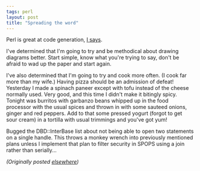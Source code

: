 ```yaml
---
tags: perl
layout: post
title: "Spreading the word"
---
```




<p>Perl is great at code generation, <a href="http://www.theserverside.com/patterns/thread.jsp?thread_id=13243#47142">I says</a>.</p>

<p>I've determined that I'm going to try and be methodical about drawing diagrams better. Start simple, know what you're trying to say, don't be afraid to wad up the paper and start again.</p>

<p>I've also determined that I'm going to try and cook more often. (I cook far more than my wife.) Having pizza should be an admission of defeat! Yesterday I made a spinach paneer except with tofu instead of the cheese normally used. Very good, and this time I didn't make it bitingly spicy. Tonight was burritos with garbanzo beans whipped up in the food processor with the usual spices and thrown in with some sauteed onions, ginger and red peppers. Add to that some pressed yogurt (forgot to get sour cream) in a tortilla with usual trimmings and you've got yum!</p>

<p>Bugged the DBD::InterBase list about not being able to open two statements on a single handle. This throws a monkey wrench into previously mentioned plans unless I implement that plan to filter security in SPOPS  using a join rather than serially...</p>


<p><em>(Originally posted <a href="http://use.perl.org/~lachoy/journal/4552">elsewhere</a>)</em></p>


